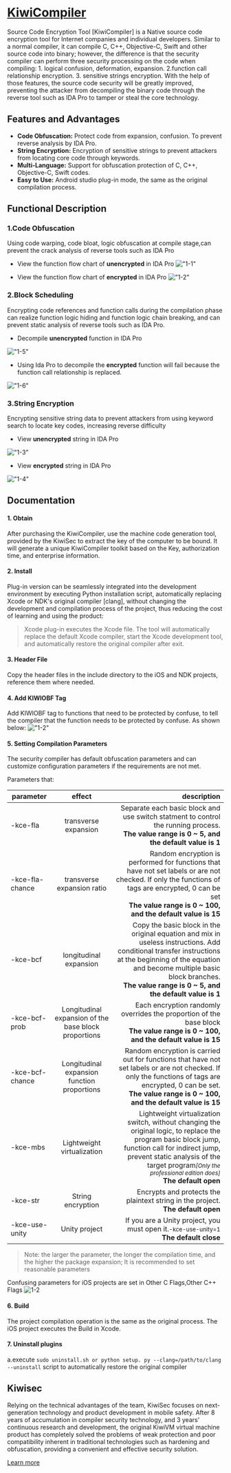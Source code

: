 # [KiwiCompiler](https://en.kiwisec.com/product/plat-android.html)  

Source Code Encryption Tool [KiwiCompiler] is a Native source code encryption tool for Internet companies and individual developers. Similar to a normal compiler, it can compile C, C++, Objective-C, Swift and other source code into binary; however, the difference is that the security compiler can perform three security processing on the code when compiling: 1. logical confusion, deformation, expansion. 2.function call relationship encryption. 3. sensitive strings encryption. With the help of those features, the source code security will be greatly improved, preventing the attacker from decompiling the binary code through the reverse tool such as IDA Pro to tamper or steal the core technology.
 
## Features and Advantages
* **Code Obfuscation:** Protect code from expansion, confusion. To prevent reverse analysis by IDA Pro.
* **String Encryption:** Encryption of sensitive strings to prevent attackers from locating core code through keywords.
* **Multi-Language:** Support for obfuscation protection of C, C++, Objective-C, Swift codes.
* **Easy to Use:** Android studio plug-in mode, the same as the original compilation process.

## Functional Description
### 1.Code Obfuscation
Using code warping, code bloat, logic obfuscation at compile stage,can prevent the crack analysis of reverse tools such as IDA Pro

* View the function flow chart of **unencrypted** in IDA Pro
!["1-1"](./image/effect1.jpg "未加密的函数流程图")

* View the function flow chart of **encrypted** in IDA Pro
!["1-2"](./image/effect2.jpg "已加密的函数流程图")

### 2.Block Scheduling
Encrypting code references and function calls during the compilation phase can realize function logic hiding and function logic chain breaking, and can prevent static analysis of reverse tools such as IDA Pro.
* Decompile **unencrypted** function in IDA Pro 

!["1-5"](./image/effect5.jpg "未加密的函数")

* Using Ida Pro to decompile the **encrypted** function will fail because the function call relationship is replaced.

!["1-6"](./image/effect6.jpg "已加密的函数")

### 3.String Encryption
Encrypting sensitive string data to prevent attackers from using keyword search to locate key codes, increasing reverse difficulty
* View **unencrypted** string in IDA Pro

!["1-3"](./image/effect3.jpg "未加密的字符串")

* View **encrypted** string in IDA Pro    

!["1-4"](./image/effect4.jpg "已加密的字符串")

## Documentation

#### 1. Obtain
After purchasing the KiwiCompiler, use the machine code generation tool, provided by the KiwiSec to extract the key of the computer to be bound. It will generate a unique KiwiCompiler toolkit based on the Key, authorization time, and enterprise information.

#### 2. Install
Plug-in version can be seamlessly integrated into the development environment by executing Python installation script, automatically replacing Xcode or NDK's original compiler [clang], without changing the development and compilation process of the project, thus reducing the cost of learning and using the product:

>Xcode plug-in executes the Xcode file. The tool will automatically replace the default Xcode compiler, start the Xcode development tool, and automatically restore the original compiler after exit.

#### 3. Header File
Copy the header files in the include directory to the iOS and NDK projects, reference them where needed.

#### 4. Add KIWIOBF Tag
Add KIWIOBF tag to functions that need to be protected by confuse, to tell the compiler that the function needs to be protected by confuse. As shown below:
!["1-2"](./image/img2.png)

#### 5. Setting Compilation Parameters
The security compiler has default obfuscation parameters and can customize configuration parameters if the requirements are not met.

Parameters that:

| parameter | effect | description |   
| - | :-: | -: | 
| -kce-fla | transverse expansion | Separate each basic block and use switch statment to control the running process. <br/>**The value range is 0 ~ 5, and the default value is 1** |
| -kce-fla-chance | transverse expansion ratio | Random encryption is performed for functions that have not set labels or are not checked. If only the functions of tags are encrypted, 0 can be set<br/> **The value range is 0 ~ 100, and the default value is 15**  |
| -kce-bcf | longitudinal expansion | Copy the basic block in the original equation and mix in useless instructions. Add conditional transfer instructions at the beginning of the equation and become multiple basic block branches. <br/>**The value range is 0 ~ 5, and the default value is 1** |
| -kce-bcf-prob | Longitudinal expansion of the base block proportions | Each encryption randomly overrides the proportion of the base block <br/> **The value range is 0 ~ 100, and the default value is 15**|
| -kce-bcf-chance | Longitudinal expansion function proportions|  Random encryption is carried out for functions that have not set labels or are not checked. If only the functions of tags are encrypted, 0 can be set. <br/> **The value range is 0 ~ 100, and the default value is 15**|
| -kce-mbs | Lightweight virtualization | Lightweight virtualization switch, without changing the original logic, to replace the program basic block jump, function call for indirect jump, prevent static analysis of the target program<small>*[Only the professional edition does]*</small><br/>**The default open** |
| -kce-str | String encryption | Encrypts and protects the plaintext string in the project.<br/>**The default open**  |
| -kce-use-unity | Unity project | If you are a Unity project, you must open it.<small>-kce-use-unity=1</small><br/>**The default close** |

>Note: the larger the parameter, the longer the compilation time, and the higher the package expansion; It is recommended to set reasonable parameters

Confusing parameters for iOS projects are set in Other C Flags,Other C++ Flags
![1-2](./image/img3.png)


#### 6. Build
The project compilation operation is the same as the original process. The iOS project executes the Build in Xcode.
#### 7. Uninstall plugins
a.execute ```sudo uninstall.sh or python setup. py --clang=/path/to/clang --uninstall``` script to automatically restore the original compiler


## Kiwisec
Relying on the technical advantages of the team, KiwiSec focuses on next-generation technology and product development in mobile safety. After 8 years of accumulation in compiler security technology, and 3 years’ continuous research and development, the original KiwiVM virtual machine product has completely solved the problems of weak protection and poor compatibility inherent in traditional technologies such as hardening and obfuscation, providing a convenient and effective security solution.

[Learn more](https://en.kiwisec.com)
